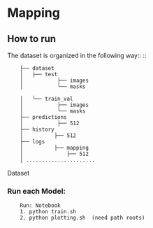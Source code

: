 # Mapping



How to run
----------
The dataset is organized in the following way::
::

        ├── dataset
        │   ├── test
        │           ├── images
        │           └── masks

        │   └── train_val
        │           ├── images
        │           └── masks
        ├── predictions
        │           ├── 512
        ├── history
        │          ├── 512
        ├── logs
        │          ├── mapping
        │              ├── 512
        │ ......................

Dataset 

### Run each Model:
        Run: Notebook 
        1. python train.sh
        2. python plotting.sh  (need path roots)

